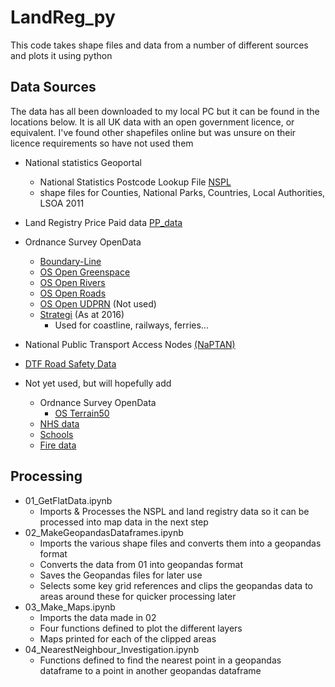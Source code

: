 # LandReg_py

This code takes shape files and data from a number of different sources and plots it using python

## Data Sources

The data has all been downloaded to my local PC but it can be found in the locations below. It is all UK data with an open government licence, or equivalent. I've found other shapefiles online but was unsure on their licence requirements so have not used them

+ National statistics Geoportal
    + National Statistics Postcode Lookup File [NSPL](https://geoportal.statistics.gov.uk/)
    + shape files for Counties, National Parks, Countries, Local Authorities, LSOA 2011
+ Land Registry Price Paid data [PP_data](https://www.gov.uk/government/statistical-data-sets/price-paid-data-downloads)
+ Ordnance Survey OpenData
    + [Boundary-Line](https://osdatahub.os.uk/downloads/open/BoundaryLine)
    + [OS Open Greenspace](https://osdatahub.os.uk/downloads/open/OpenGreenspace)
    + [OS Open Rivers](https://osdatahub.os.uk/downloads/open/OpenRivers)
    + [OS Open Roads](https://osdatahub.os.uk/downloads/open/OpenRoads)
    + [OS Open UDPRN](https://osdatahub.os.uk/downloads/open/OpenUPRN) (Not used)
    + [Strategi](https://osdatahub.os.uk/downloads/open/Strategi) (As at 2016)
        + Used for coastline, railways, ferries...
+ National Public Transport Access Nodes [(NaPTAN)](https://data.gov.uk/dataset/ff93ffc1-6656-47d8-9155-85ea0b8f2251/national-public-transport-access-nodes-naptan)
+ [DTF Road Safety Data](https://data.gov.uk/dataset/cb7ae6f0-4be6-4935-9277-47e5ce24a11f/road-safety-data)

+ Not yet used, but will hopefully add
	+ Ordnance Survey OpenData
		+ [OS Terrain50](https://osdatahub.os.uk/downloads/open/Terrain50)
	+ [NHS data](https://www.nhs.uk/about-us/nhs-website-datasets/) 
	+ [Schools](https://www.gov.uk/government/publications/schools-in-england)
	+ [Fire data](https://www.gov.uk/government/statistics/fire-statistics-incident-level-datasets)
	
	

## Processing
+ 01_GetFlatData.ipynb
    + Imports & Processes the NSPL and land registry data so it can be processed into map data in the next step
+ 02_MakeGeopandasDataframes.ipynb
    + Imports the various shape files and converts them into a geopandas format
    + Converts the data from 01 into geopandas format
    + Saves the Geopandas files for later use
    + Selects some key grid references and clips the geopandas data to areas around these for quicker processing later
+ 03_Make_Maps.ipynb
	+ Imports the data made in 02
	+ Four functions defined to plot the different layers
	+ Maps printed for each of the clipped areas
+ 04_NearestNeighbour_Investigation.ipynb
	+ Functions defined to find the nearest point in a geopandas dataframe to a point in another geopandas dataframe